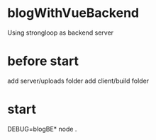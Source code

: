 # blogWithVueBackend
Using strongloop as backend server

# before start
add server/uploads folder
add client/build folder

# start
DEBUG=blogBE* node .